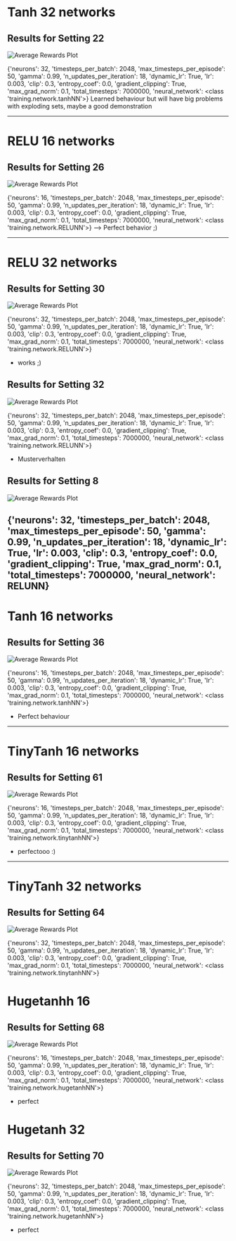 
# Tanh 32 networks

## Results for Setting 22
![Average Rewards Plot](/home/benedikt/PycharmProjects/nn_verification/ACC/neural_network/graph22.png)

{'neurons': 32, 'timesteps_per_batch': 2048, 'max_timesteps_per_episode': 50, 'gamma': 0.99, 'n_updates_per_iteration': 18, 'dynamic_lr': True, 'lr': 0.003, 'clip': 0.3, 'entropy_coef': 0.0, 'gradient_clipping': True, 'max_grad_norm': 0.1, 'total_timesteps': 7000000, 'neural_network': <class 'training.network.tanhNN'>}
Learned behaviour but will have big problems with exploding sets, maybe a good demonstration



------------------------------------------------
# RELU 16 networks
## Results for Setting 26
![Average Rewards Plot](/home/benedikt/PycharmProjects/nn_verification/ACC/neural_network/graph26.png)

{'neurons': 16, 'timesteps_per_batch': 2048, 'max_timesteps_per_episode': 50, 'gamma': 0.99, 'n_updates_per_iteration': 18, 'dynamic_lr': True, 'lr': 0.003, 'clip': 0.3, 'entropy_coef': 0.0, 'gradient_clipping': True, 'max_grad_norm': 0.1, 'total_timesteps': 7000000, 'neural_network': <class 'training.network.RELUNN'>}
--> Perfect behavior ;)



-------------------------------------------------------------------
# RELU 32 networks
## Results for Setting 30
![Average Rewards Plot](/home/benedikt/PycharmProjects/nn_verification/ACC/neural_network/graph30.png)

{'neurons': 32, 'timesteps_per_batch': 2048, 'max_timesteps_per_episode': 50, 'gamma': 0.99, 'n_updates_per_iteration': 18, 'dynamic_lr': True, 'lr': 0.003, 'clip': 0.3, 'entropy_coef': 0.0, 'gradient_clipping': True, 'max_grad_norm': 0.1, 'total_timesteps': 7000000, 'neural_network': <class 'training.network.RELUNN'>}
- works ;)
## Results for Setting 32
![Average Rewards Plot](/home/benedikt/PycharmProjects/nn_verification/ACC/neural_network/graph32.png)

{'neurons': 32, 'timesteps_per_batch': 2048, 'max_timesteps_per_episode': 50, 'gamma': 0.99, 'n_updates_per_iteration': 18, 'dynamic_lr': True, 'lr': 0.003, 'clip': 0.3, 'entropy_coef': 0.0, 'gradient_clipping': True, 'max_grad_norm': 0.1, 'total_timesteps': 7000000, 'neural_network': <class 'training.network.RELUNN'>}
- Musterverhalten
## Results for Setting 8
![Average Rewards Plot](/home/benedikt/PycharmProjects/nn_verification/ACC/neural_network/graph8.png)

{'neurons': 32, 'timesteps_per_batch': 2048, 'max_timesteps_per_episode': 50, 'gamma': 0.99, 'n_updates_per_iteration': 18, 'dynamic_lr': True, 'lr': 0.003, 'clip': 0.3, 'entropy_coef': 0.0, 'gradient_clipping': True, 'max_grad_norm': 0.1, 'total_timesteps': 7000000, 'neural_network': RELUNN}
--------------------------------------------------------------
# Tanh 16 networks
## Results for Setting 36
![Average Rewards Plot](/home/benedikt/PycharmProjects/nn_verification/ACC/neural_network/graph36.png)

{'neurons': 16, 'timesteps_per_batch': 2048, 'max_timesteps_per_episode': 50, 'gamma': 0.99, 'n_updates_per_iteration': 18, 'dynamic_lr': True, 'lr': 0.003, 'clip': 0.3, 'entropy_coef': 0.0, 'gradient_clipping': True, 'max_grad_norm': 0.1, 'total_timesteps': 7000000, 'neural_network': <class 'training.network.tanhNN'>}
- Perfect behaviour

--------------------------------------------------------------------------------
# TinyTanh 16 networks

## Results for Setting 61
![Average Rewards Plot](/home/benedikt/PycharmProjects/nn_verification/ACC/neural_network/graph61.png)

{'neurons': 16, 'timesteps_per_batch': 2048, 'max_timesteps_per_episode': 50, 'gamma': 0.99, 'n_updates_per_iteration': 18, 'dynamic_lr': True, 'lr': 0.003, 'clip': 0.3, 'entropy_coef': 0.0, 'gradient_clipping': True, 'max_grad_norm': 0.1, 'total_timesteps': 7000000, 'neural_network': <class 'training.network.tinytanhNN'>}
- perfectooo :)


------------------------------------------------------------------------
# TinyTanh 32 networks

## Results for Setting 64
![Average Rewards Plot](/home/benedikt/PycharmProjects/nn_verification/ACC/neural_network/graph64.png)

{'neurons': 32, 'timesteps_per_batch': 2048, 'max_timesteps_per_episode': 50, 'gamma': 0.99, 'n_updates_per_iteration': 18, 'dynamic_lr': True, 'lr': 0.003, 'clip': 0.3, 'entropy_coef': 0.0, 'gradient_clipping': True, 'max_grad_norm': 0.1, 'total_timesteps': 7000000, 'neural_network': <class 'training.network.tinytanhNN'>}

# Hugetanhh 16


## Results for Setting 68
![Average Rewards Plot](/home/benedikt/PycharmProjects/nn_verification/ACC/neural_network/graph68.png)

{'neurons': 16, 'timesteps_per_batch': 2048, 'max_timesteps_per_episode': 50, 'gamma': 0.99, 'n_updates_per_iteration': 18, 'dynamic_lr': True, 'lr': 0.003, 'clip': 0.3, 'entropy_coef': 0.0, 'gradient_clipping': True, 'max_grad_norm': 0.1, 'total_timesteps': 7000000, 'neural_network': <class 'training.network.hugetanhNN'>}

- perfect

# Hugetanh 32
## Results for Setting 70
![Average Rewards Plot](/home/benedikt/PycharmProjects/nn_verification/ACC/neural_network/graph70.png)

{'neurons': 32, 'timesteps_per_batch': 2048, 'max_timesteps_per_episode': 50, 'gamma': 0.99, 'n_updates_per_iteration': 18, 'dynamic_lr': True, 'lr': 0.003, 'clip': 0.3, 'entropy_coef': 0.0, 'gradient_clipping': True, 'max_grad_norm': 0.1, 'total_timesteps': 7000000, 'neural_network': <class 'training.network.hugetanhNN'>}

- perfect